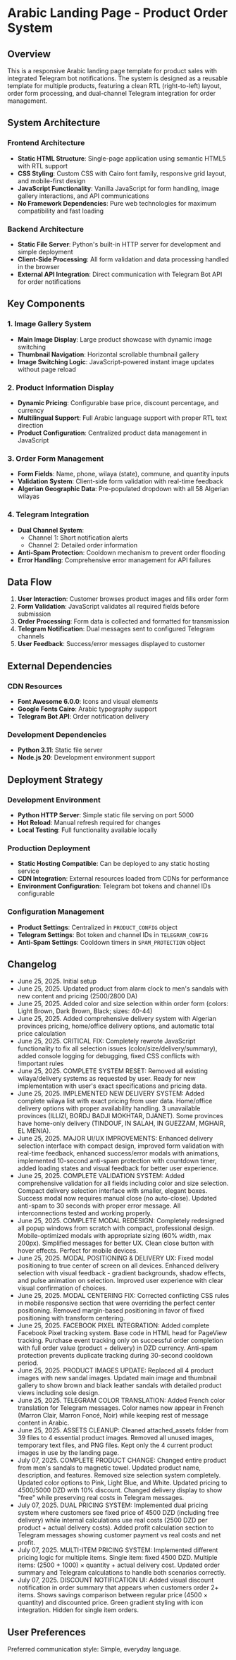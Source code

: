 # Arabic Landing Page - Product Order System

## Overview

This is a responsive Arabic landing page template for product sales with integrated Telegram bot notifications. The system is designed as a reusable template for multiple products, featuring a clean RTL (right-to-left) layout, order form processing, and dual-channel Telegram integration for order management.

## System Architecture

### Frontend Architecture
- **Static HTML Structure**: Single-page application using semantic HTML5 with RTL support
- **CSS Styling**: Custom CSS with Cairo font family, responsive grid layout, and mobile-first design
- **JavaScript Functionality**: Vanilla JavaScript for form handling, image gallery interactions, and API communications
- **No Framework Dependencies**: Pure web technologies for maximum compatibility and fast loading

### Backend Architecture
- **Static File Server**: Python's built-in HTTP server for development and simple deployment
- **Client-Side Processing**: All form validation and data processing handled in the browser
- **External API Integration**: Direct communication with Telegram Bot API for order notifications

## Key Components

### 1. Image Gallery System
- **Main Image Display**: Large product showcase with dynamic image switching
- **Thumbnail Navigation**: Horizontal scrollable thumbnail gallery
- **Image Switching Logic**: JavaScript-powered instant image updates without page reload

### 2. Product Information Display
- **Dynamic Pricing**: Configurable base price, discount percentage, and currency
- **Multilingual Support**: Full Arabic language support with proper RTL text direction
- **Product Configuration**: Centralized product data management in JavaScript

### 3. Order Form Management
- **Form Fields**: Name, phone, wilaya (state), commune, and quantity inputs
- **Validation System**: Client-side form validation with real-time feedback
- **Algerian Geographic Data**: Pre-populated dropdown with all 58 Algerian wilayas

### 4. Telegram Integration
- **Dual Channel System**: 
  - Channel 1: Short notification alerts
  - Channel 2: Detailed order information
- **Anti-Spam Protection**: Cooldown mechanism to prevent order flooding
- **Error Handling**: Comprehensive error management for API failures

## Data Flow

1. **User Interaction**: Customer browses product images and fills order form
2. **Form Validation**: JavaScript validates all required fields before submission
3. **Order Processing**: Form data is collected and formatted for transmission
4. **Telegram Notification**: Dual messages sent to configured Telegram channels
5. **User Feedback**: Success/error messages displayed to customer

## External Dependencies

### CDN Resources
- **Font Awesome 6.0.0**: Icons and visual elements
- **Google Fonts Cairo**: Arabic typography support
- **Telegram Bot API**: Order notification delivery

### Development Dependencies
- **Python 3.11**: Static file server
- **Node.js 20**: Development environment support

## Deployment Strategy

### Development Environment
- **Python HTTP Server**: Simple static file serving on port 5000
- **Hot Reload**: Manual refresh required for changes
- **Local Testing**: Full functionality available locally

### Production Deployment
- **Static Hosting Compatible**: Can be deployed to any static hosting service
- **CDN Integration**: External resources loaded from CDNs for performance
- **Environment Configuration**: Telegram bot tokens and channel IDs configurable

### Configuration Management
- **Product Settings**: Centralized in `PRODUCT_CONFIG` object
- **Telegram Settings**: Bot token and channel IDs in `TELEGRAM_CONFIG`
- **Anti-Spam Settings**: Cooldown timers in `SPAM_PROTECTION` object

## Changelog
- June 25, 2025. Initial setup
- June 25, 2025. Updated product from alarm clock to men's sandals with new content and pricing (2500/2800 DA)
- June 25, 2025. Added color and size selection within order form (colors: Light Brown, Dark Brown, Black; sizes: 40-44)
- June 25, 2025. Added comprehensive delivery system with Algerian provinces pricing, home/office delivery options, and automatic total price calculation
- June 25, 2025. CRITICAL FIX: Completely rewrote JavaScript functionality to fix all selection issues (color/size/delivery/summary), added console logging for debugging, fixed CSS conflicts with !important rules
- June 25, 2025. COMPLETE SYSTEM RESET: Removed all existing wilaya/delivery systems as requested by user. Ready for new implementation with user's exact specifications and pricing data.
- June 25, 2025. IMPLEMENTED NEW DELIVERY SYSTEM: Added complete wilaya list with exact pricing from user data. Home/office delivery options with proper availability handling. 3 unavailable provinces (ILLIZI, BORDJ BADJI MOKHTAR, DJANET). Some provinces have home-only delivery (TINDOUF, IN SALAH, IN GUEZZAM, MGHAIR, EL MENIA).
- June 25, 2025. MAJOR UI/UX IMPROVEMENTS: Enhanced delivery selection interface with compact design, improved form validation with real-time feedback, enhanced success/error modals with animations, implemented 10-second anti-spam protection with countdown timer, added loading states and visual feedback for better user experience.
- June 25, 2025. COMPLETE VALIDATION SYSTEM: Added comprehensive validation for all fields including color and size selection. Compact delivery selection interface with smaller, elegant boxes. Success modal now requires manual close (no auto-close). Updated anti-spam to 30 seconds with proper error message. All interconnections tested and working properly.
- June 25, 2025. COMPLETE MODAL REDESIGN: Completely redesigned all popup windows from scratch with compact, professional design. Mobile-optimized modals with appropriate sizing (60% width, max 200px). Simplified messages for better UX. Clean close button with hover effects. Perfect for mobile devices.
- June 25, 2025. MODAL POSITIONING & DELIVERY UX: Fixed modal positioning to true center of screen on all devices. Enhanced delivery selection with visual feedback - gradient backgrounds, shadow effects, and pulse animation on selection. Improved user experience with clear visual confirmation of choices.
- June 25, 2025. MODAL CENTERING FIX: Corrected conflicting CSS rules in mobile responsive section that were overriding the perfect center positioning. Removed margin-based positioning in favor of fixed positioning with transform centering.
- June 25, 2025. FACEBOOK PIXEL INTEGRATION: Added complete Facebook Pixel tracking system. Base code in HTML head for PageView tracking. Purchase event tracking only on successful order completion with full order value (product + delivery) in DZD currency. Anti-spam protection prevents duplicate tracking during 30-second cooldown period.
- June 25, 2025. PRODUCT IMAGES UPDATE: Replaced all 4 product images with new sandal images. Updated main image and thumbnail gallery to show brown and black leather sandals with detailed product views including sole design.
- June 25, 2025. TELEGRAM COLOR TRANSLATION: Added French color translation for Telegram messages. Color names now appear in French (Marron Clair, Marron Foncé, Noir) while keeping rest of message content in Arabic.
- June 25, 2025. ASSETS CLEANUP: Cleaned attached_assets folder from 39 files to 4 essential product images. Removed all unused images, temporary text files, and PNG files. Kept only the 4 current product images in use by the landing page.
- July 07, 2025. COMPLETE PRODUCT CHANGE: Changed entire product from men's sandals to magnetic towel. Updated product name, description, and features. Removed size selection system completely. Updated color options to Pink, Light Blue, and White. Updated pricing to 4500/5000 DZD with 10% discount. Changed delivery display to show "free" while preserving real costs in Telegram messages.
- July 07, 2025. DUAL PRICING SYSTEM: Implemented dual pricing system where customers see fixed price of 4500 DZD (including free delivery) while internal calculations use real costs (2500 DZD per product + actual delivery costs). Added profit calculation section to Telegram messages showing customer payment vs real costs and net profit.
- July 07, 2025. MULTI-ITEM PRICING SYSTEM: Implemented different pricing logic for multiple items. Single item: fixed 4500 DZD. Multiple items: (2500 + 1000) × quantity + actual delivery cost. Updated order summary and Telegram calculations to handle both scenarios correctly.
- July 07, 2025. DISCOUNT NOTIFICATION UI: Added visual discount notification in order summary that appears when customers order 2+ items. Shows savings comparison between regular price (4500 × quantity) and discounted price. Green gradient styling with icon integration. Hidden for single item orders.

## User Preferences

Preferred communication style: Simple, everyday language.